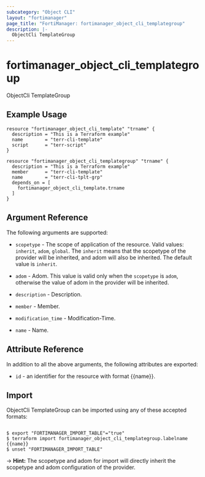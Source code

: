 ```yaml
---
subcategory: "Object CLI"
layout: "fortimanager"
page_title: "FortiManager: fortimanager_object_cli_templategroup"
description: |-
  ObjectCli TemplateGroup
---
```


# fortimanager_object_cli_templategroup
ObjectCli TemplateGroup

## Example Usage

```hcl
resource "fortimanager_object_cli_template" "trname" {
  description = "This is a Terraform example"
  name        = "terr-cli-template"
  script      = "terr-script"
}

resource "fortimanager_object_cli_templategroup" "trname" {
  description = "This is a Terraform example"
  member      = "terr-cli-template"
  name        = "terr-cli-tplt-grp"
  depends_on = [
    fortimanager_object_cli_template.trname
  ]
}
```

## Argument Reference


The following arguments are supported:

* `scopetype` - The scope of application of the resource. Valid values: `inherit`, `adom`, `global`. The `inherit` means that the scopetype of the provider will be inherited, and adom will also be inherited. The default value is `inherit`.
* `adom` - Adom. This value is valid only when the `scopetype` is `adom`, otherwise the value of adom in the provider will be inherited.

* `description` - Description.
* `member` - Member.
* `modification_time` - Modification-Time.
* `name` - Name.


## Attribute Reference

In addition to all the above arguments, the following attributes are exported:
* `id` - an identifier for the resource with format {{name}}.

## Import

ObjectCli TemplateGroup can be imported using any of these accepted formats:
```

$ export "FORTIMANAGER_IMPORT_TABLE"="true"
$ terraform import fortimanager_object_cli_templategroup.labelname {{name}}
$ unset "FORTIMANAGER_IMPORT_TABLE"
```
-> **Hint:** The scopetype and adom for import will directly inherit the scopetype and adom configuration of the provider.
